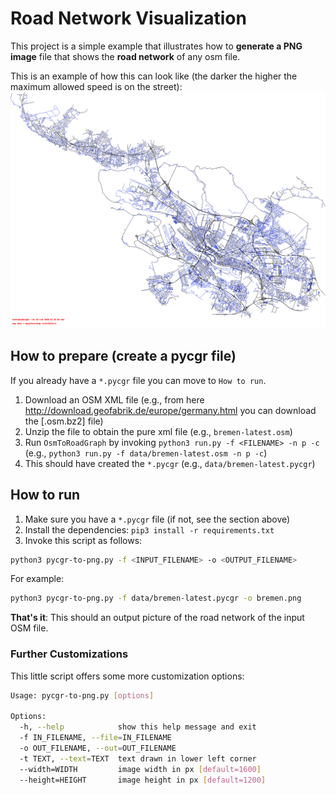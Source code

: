 # Road Network Visualization

This project is a simple example that illustrates how to **generate a PNG image** file that shows the **road network** of any osm file.

This is an example of how this can look like (the darker the higher the maximum allowed speed is on the street):
![Bremen](./bremen.png)

## How to prepare (create a pycgr file)

If you already have a `*.pycgr` file you can move to `How to run`.

1. Download an OSM XML file (e.g., from here http://download.geofabrik.de/europe/germany.html you can download the [.osm.bz2] file)
1. Unzip the file to obtain the pure xml file (e.g., `bremen-latest.osm`)
1. Run `OsmToRoadGraph` by invoking `python3 run.py -f <FILENAME> -n p -c` (e.g., `python3 run.py -f data/bremen-latest.osm -n p -c`)
1. This should have created the `*.pycgr` (e.g., `data/bremen-latest.pycgr`)

## How to run

1. Make sure you have a `*.pycgr` file (if not, see the section above)
1. Install the dependencies: `pip3 install -r requirements.txt`
1. Invoke this script as follows:

```bash
python3 pycgr-to-png.py -f <INPUT_FILENAME> -o <OUTPUT_FILENAME>
```

For example:
```bash
python3 pycgr-to-png.py -f data/bremen-latest.pycgr -o bremen.png
```

**That's it**: This should an output picture of the road network of the input OSM file.

### Further Customizations

This little script offers some more customization options:
```bash
Usage: pycgr-to-png.py [options]

Options:
  -h, --help            show this help message and exit
  -f IN_FILENAME, --file=IN_FILENAME
  -o OUT_FILENAME, --out=OUT_FILENAME
  -t TEXT, --text=TEXT  text drawn in lower left corner
  --width=WIDTH         image width in px [default=1600]
  --height=HEIGHT       image height in px [default=1200]
```
